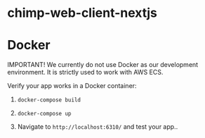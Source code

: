 # chimp-web-client-nextjs

# Docker

IMPORTANT! We currently do not use Docker as our development environment.  It is strictly used to work with AWS ECS.

Verify your app works in a Docker container:

1. `docker-compose build`

2. `docker-compose up`

3. Navigate to `http://localhost:6310/` and test your app..


